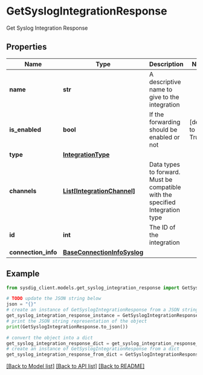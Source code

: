 # GetSyslogIntegrationResponse

Get Syslog Integration Response

## Properties

Name | Type | Description | Notes
------------ | ------------- | ------------- | -------------
**name** | **str** | A descriptive name to give to the integration | 
**is_enabled** | **bool** | If the forwarding should be enabled or not | [default to True]
**type** | [**IntegrationType**](IntegrationType.md) |  | 
**channels** | [**List[IntegrationChannel]**](IntegrationChannel.md) | Data types to forward. Must be compatible with the specified Integration type | 
**id** | **int** | The ID of the integration | 
**connection_info** | [**BaseConnectionInfoSyslog**](BaseConnectionInfoSyslog.md) |  | 

## Example

```python
from sysdig_client.models.get_syslog_integration_response import GetSyslogIntegrationResponse

# TODO update the JSON string below
json = "{}"
# create an instance of GetSyslogIntegrationResponse from a JSON string
get_syslog_integration_response_instance = GetSyslogIntegrationResponse.from_json(json)
# print the JSON string representation of the object
print(GetSyslogIntegrationResponse.to_json())

# convert the object into a dict
get_syslog_integration_response_dict = get_syslog_integration_response_instance.to_dict()
# create an instance of GetSyslogIntegrationResponse from a dict
get_syslog_integration_response_from_dict = GetSyslogIntegrationResponse.from_dict(get_syslog_integration_response_dict)
```
[[Back to Model list]](../README.md#documentation-for-models) [[Back to API list]](../README.md#documentation-for-api-endpoints) [[Back to README]](../README.md)


